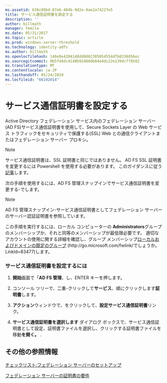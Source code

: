 ```yaml
---
ms.assetid: 638c89bd-87e6-484b-9d2e-8ae2a74227e5
title: サービス通信証明書を設定する
description: ''
author: billmath
manager: femila
ms.date: 05/31/2017
ms.topic: article
ms.prod: windows-server-threshold
ms.technology: identity-adfs
ms.author: billmath
ms.openlocfilehash: 140e8e4204148dd8862385054554d7b8336856ec
ms.sourcegitcommit: 0b5fd4dc4148b92480db04e4dc22e139dcff8582
ms.translationtype: MT
ms.contentlocale: ja-JP
ms.lasthandoff: 05/24/2019
ms.locfileid: "66192014"
---
```

# <a name="set-a-service-communications-certificate"></a>サービス通信証明書を設定する


Active Directory フェデレーション サービス内のフェデレーション サーバー \(AD FS\)サービス通信証明書を使用して、Secure Sockets Layer の Web サービス トラフィックをセキュリティで保護する\(SSL\) Web との通信クライアントまたはフェデレーション サーバー プロキシ。

> [!NOTE]  
> サービス通信証明書は、SSL 証明書と同じではありません。 AD FS SSL 証明書を変更するには Powershell を使用する必要があります。 このガイダンスに従う[記事](https://docs.microsoft.com/en-us/windows-server/identity/ad-fs/operations/manage-ssl-certificates-ad-fs-wap)します。


次の手順を使用するには、AD FS 管理スナップインでサービス通信証明書を変更する\-でします。  

> [!NOTE]  
> AD FS 管理スナップイン\-サービス通信証明書としてフェデレーション サーバーのサーバー認証証明書を参照しています。  

この手順を実行するには、ローカル コンピューターの **Administrators**グループのメンバーシップか、それと同等のメンバーシップが最低限必要です。  適切なアカウントの使用に関する詳細を確認し、グループ メンバーシップ[ローカルおよびドメインの既定のグループ](https://go.microsoft.com/fwlink/?LinkId=83477) \(http:\/\/go.microsoft.com\/fwlink\/でしょうか。LinkId\=83477\)します。   

### <a name="to-set-a-service-communications-certificate"></a>サービス通信証明書を設定するには  

1.  **開始**画面で「**AD FS 管理**、し、ENTER キーを押します。  

2.  コンソール ツリーで、二重\-クリックして**サービス**、順にクリックします**証明書**します。  

3.  **アクション**ウィンドウで、をクリックして、**設定サービス通信証明書**リンク。  

4.  **サービス通信証明書を選択します** ダイアログ ボックスで、サービス通信証明書として設定、証明書ファイルを選択し、クリックする証明書ファイルを移動**を開く。** .  

## <a name="additional-references"></a>その他の参照情報  
[チェックリスト:フェデレーション サーバーのセットアップ](Checklist--Setting-Up-a-Federation-Server.md)  

[フェデレーション サーバーの証明書の要件](https://technet.microsoft.com/library/dd807040.aspx)  

